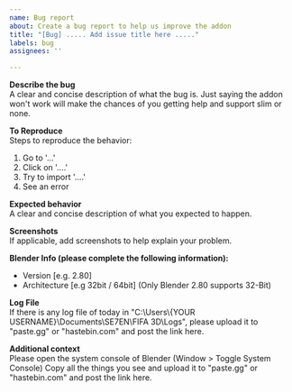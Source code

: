 ```yaml
---
name: Bug report
about: Create a bug report to help us improve the addon
title: "[Bug] ..... Add issue title here ....."
labels: bug
assignees: ''

---
```


**Describe the bug**<br>
A clear and concise description of what the bug is. Just saying the addon won't work will make the chances of you getting help and support slim or none. 

**To Reproduce**<br>
Steps to reproduce the behavior:
1. Go to '...'
2. Click on '....'
3. Try to import '....'
4. See an error

**Expected behavior**<br>
A clear and concise description of what you expected to happen.

**Screenshots**<br>
If applicable, add screenshots to help explain your problem.

**Blender Info (please complete the following information):**<br>
 - Version [e.g. 2.80]
 - Architecture [e.g 32bit / 64bit] (Only Blender 2.80 supports 32-Bit) 

**Log File**<br>
If there is any log file of today in "C:\Users\\{YOUR USERNAME}\Documents\SE7EN\FIFA 3D\Logs", please upload it to "paste.gg" or "hastebin.com" and post the link here.

**Additional context**<br>
Please open the system console of Blender (Window > Toggle System Console)
Copy all the things you see and upload it to "paste.gg" or "hastebin.com" and post the link here.
